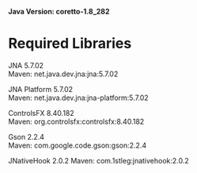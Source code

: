 **Java Version: coretto-1.8_282**
# Required Libraries
JNA 5.7.02  
Maven: net.java.dev.jna:jna:5.7.02  
  
JNA Platform 5.7.02  
Maven: net.java.dev.jna:jna-platform:5.7.02  
  
ControlsFX 8.40.182  
Maven: org.controlsfx:controlsfx:8.40.182  

Gson 2.2.4  
Maven: com.google.code.gson:gson:2.2.4

JNativeHook 2.0.2 
Maven: com.1stleg:jnativehook:2.0.2
